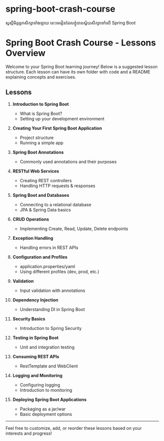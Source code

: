 # spring-boot-crash-course
សួស្តីមិត្តអ្នកសិក្សាទាំងឡាយ នេះមេរៀនដែលខ្ញុំបានស្វ័យសិក្សាទៅលើ Spring Boot

# Spring Boot Crash Course - Lessons Overview

Welcome to your Spring Boot learning journey! Below is a suggested lesson structure. Each lesson can have its own folder with code and a README explaining concepts and exercises.

## Lessons

1. **Introduction to Spring Boot**
   - What is Spring Boot?
   - Setting up your development environment

2. **Creating Your First Spring Boot Application**
   - Project structure
   - Running a simple app

3. **Spring Boot Annotations**
   - Commonly used annotations and their purposes

4. **RESTful Web Services**
   - Creating REST controllers
   - Handling HTTP requests & responses

5. **Spring Boot and Databases**
   - Connecting to a relational database
   - JPA & Spring Data basics

6. **CRUD Operations**
   - Implementing Create, Read, Update, Delete endpoints

7. **Exception Handling**
   - Handling errors in REST APIs

8. **Configuration and Profiles**
   - application.properties/yaml
   - Using different profiles (dev, prod, etc.)

9. **Validation**
   - Input validation with annotations

10. **Dependency Injection**
    - Understanding DI in Spring Boot

11. **Security Basics**
    - Introduction to Spring Security

12. **Testing in Spring Boot**
    - Unit and integration testing

13. **Consuming REST APIs**
    - RestTemplate and WebClient

14. **Logging and Monitoring**
    - Configuring logging
    - Introduction to monitoring

15. **Deploying Spring Boot Applications**
    - Packaging as a jar/war
    - Basic deployment options

---

Feel free to customize, add, or reorder these lessons based on your interests and progress!
